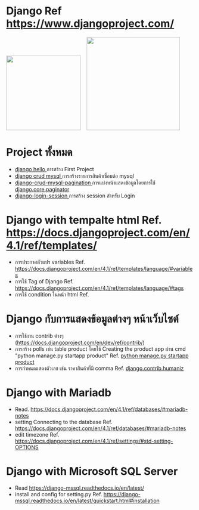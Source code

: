 
# Django Ref https://www.djangoproject.com/
<img src="https://upload.wikimedia.org/wikipedia/commons/7/75/Django_logo.svg" width="200" >  &nbsp;&nbsp; <img src="https://mariadb.com/wp-content/uploads/2019/11/mariadb-horizontal-blue.svg" width="250"/>
# Project ทั้งหมด 
* <a href="https://github.com/kiadbodinchansuk/Django/tree/main/djangohello"> django hello </a> การสร้าง First Project
* <a href="https://github.com/kiadbodinchansuk/Django/tree/main/djangocrudmysql"> django crud mysql </a> การสร้างรายการสินค้าเชื่อมต่อ mysql 
* <a href="https://github.com/kiadbodinchansuk/Django/tree/main/django-crud-mysql-pagination"> django-crud-mysql-pagination </a>  การแบ่งหน้าแสดงข้อมูลโดยการใช้ <a href="https://docs.djangoproject.com/en/4.0/_modules/django/core/paginator/"> django.core.paginator </a>  
* <a href="https://github.com/kiadbodinchansuk/Django/tree/main/django-login-session"> django-login-session </a> การสร้าง session สำหรับ Login



# Django with tempalte html Ref. https://docs.djangoproject.com/en/4.1/ref/templates/
* การประกาศตัวแปร variables Ref. https://docs.djangoproject.com/en/4.1/ref/templates/language/#variables
* การใช้ Tag of Django Ref. https://docs.djangoproject.com/en/4.1/ref/templates/language/#tags
* การใช้ condition ในหน้า html Ref. 

# Django กับการแสดงข้อมูลต่างๆ หน้าเว็บไซต์
* การใช้งาน contrib ต่างๆ (https://docs.djangoproject.com/en/dev/ref/contrib/)
* การสร้าง polls เช่น table product โดยใช้ Creating the product app ผ่าน cmd "python manage.py startapp product" 
 Ref. <a href="https://docs.djangoproject.com/en/dev/intro/tutorial01/"> python manage.py startapp product </a> 
* การกำหนดแสดงตัวเลข เช่น ราคาสินค้าที่มี comma Ref. <a href="https://docs.djangoproject.com/en/dev/ref/contrib/humanize/#ref-contrib-humanize"> django.contrib.humaniz </a> 

# Django with Mariadb
* Read. https://docs.djangoproject.com/en/4.1/ref/databases/#mariadb-notes
* setting Connecting to the database Ref. https://docs.djangoproject.com/en/4.1/ref/databases/#mariadb-notes
* edit timezone Ref. https://docs.djangoproject.com/en/4.1/ref/settings/#std-setting-OPTIONS

# Django with Microsoft SQL Server
* Read https://django-mssql.readthedocs.io/en/latest/
* install and config for setting.py Ref. https://django-mssql.readthedocs.io/en/latest/quickstart.html#installation
